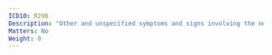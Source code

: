 ```yaml
---
ICD10: R298
Description: "Other and unspecified symptoms and signs involving the nervous and musculoskeletal systems"
Matters: No
Weight: 0
---
```


